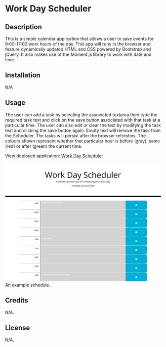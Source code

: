 # Work Day Scheduler

## Description

This is a simple calendar application that allows a user to save events for 9:00-17:00 work hours of the day. This app will runs in the browser and feature dynamically updated HTML and CSS powered by Bootstrap and jQuery. It also makes use of the Moment.js library to work with date and time.

## Installation

N/A

## Usage

The user can add a task by selecting the associated textarea then type the required task text and click on the save button associated with that task at a particular time. The user can also edit or clear the text by modifying the task text and clicking the save button again. Empty text will remove the task from the Scheduler. The tasks will persist after the browser refreshes.
The colours shown represent whether that particular hour is before (gray), same (red) or after (green) the current time.

View deployed application:
[Work Day Scheduler](https://warrentyler.github.io/work-day-scheduler/)

![Example usage](assets/reference/images/screenshot.png)
An example schedule.

## Credits

N/A.

## License

N/A.
